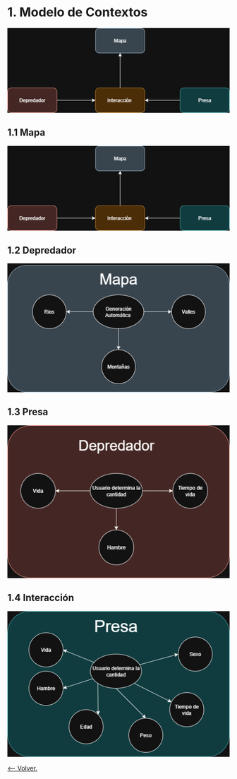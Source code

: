 # **1. Modelo de Contextos**

[
	![Modelo de Contexto General](images/ModelodeContextos/1756939979827.png)
](images/ModelodeContextos/1756939979827.png)

## **1.1 Mapa**

[
	![Mapa](Imagenes/1ModeloDeContexto.drawio.png)
](Imagenes/1ModeloDeContexto.drawio.png)

## **1.2 Depredador**

[
	![Depredador](Imagenes/1.1ModeloDeContexto.drawio.png)
](Imagenes/1.1ModeloDeContexto.drawio.png)

## **1.3 Presa**

[
	![Presa](Imagenes/1.2ModeloDeContexto.drawio.png)
](Imagenes/1.2ModeloDeContexto.drawio.png)

## **1.4 Interacción**

[
	![Interacción](Imagenes/1.3ModeloDeContexto.drawio.png)
](Imagenes/1.3ModeloDeContexto.drawio.png)

[&lt;-- Volver.](https://github.com/JDMQXD/Mundo-ValleAburra/tree/main)
